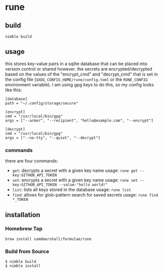 # rune


## build

`nimble build`

## usage
this stores key-value pairs in a sqlite database that can be placed into version control or shared however. the secrets are encrypted/decrypted based on the values of the "encrypt_cmd" and "decrypt_cmd" that is set in the config file (`$XDG_CONFIG_HOME/rune/config.toml` or the `RUNE_CONFIG` environment variable). I am using gpg keys to do this, so my config looks like this:

```
[database]
path = "~/.config/storage/secure"

[encrypt]
cmd = "/usr/local/bin/gpg"
args = ["--armor", "--recipient", "hello@example.com", "--encrypt"]

[decrypt]
cmd = "/usr/local/bin/gpg"
args = ["--no-tty", "--quiet", "--decrypt"]
```

### commands

there are four commands:

* `get`: decrypts a secret with a given key name
  usage: `rune get --key:GITHUB_API_TOKEN`
* `set`: encrypts a secret with a given key name
  usage: `rune set --key:GITHUB_API_TOKEN --value:"hello world!"`
* `list`: lists all keys stored in the database
  usage: `rune list`
* `find`: allows for glob-pattern search for saved secrets
  usage: `rune find *_TOKEN`

## installation

### Homebrew Tap

`brew install samdmarshall/formulae/rune`


### Build from Source

```
$ nimble build
$ nimble install
```
